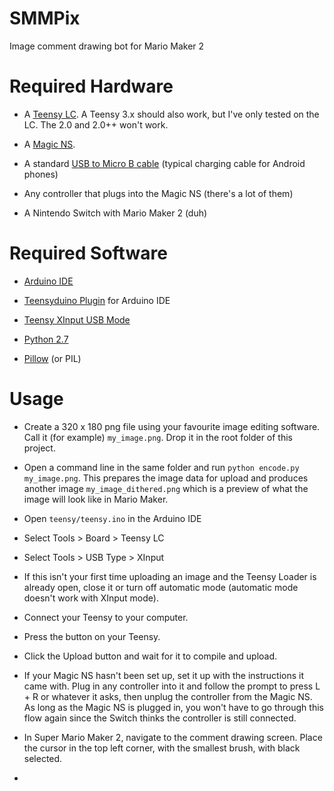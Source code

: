 # SMMPix
Image comment drawing bot for Mario Maker 2

Required Hardware
=================

- A [Teensy LC](https://www.pjrc.com/teensy/teensyLC.html). A Teensy 3.x should also work, but I've only tested on the LC. The 2.0 and 2.0++ won't work.

- A [Magic NS](https://www.amazon.com/Mayflash-Magic-NS-Wireless-Controller-Nintendo/dp/B079B5KHWQ/ref=sr_1_1).

- A standard [USB to Micro B cable](https://www.amazon.com/AmazonBasics-Double-Braided-Nylon-Charger/dp/B074VM7J6B/ref=sr_1_1) (typical charging cable for Android phones)

- Any controller that plugs into the Magic NS (there's a lot of them)

- A Nintendo Switch with Mario Maker 2 (duh)

Required Software
==============

- [Arduino IDE](https://www.arduino.cc/en/main/software)

- [Teensyduino Plugin](https://www.pjrc.com/teensy/td_download.html) for Arduino IDE

- [Teensy XInput USB Mode](https://github.com/dmadison/ArduinoXInput_Teensy)

- [Python 2.7](https://www.python.org/downloads/release/python-2716/)

- [Pillow](https://pillow.readthedocs.io/en/stable/installation.html#basic-installation) (or PIL)

Usage
=====

- Create a 320 x 180 png file using your favourite image editing software. Call it (for example) `my_image.png`. Drop it in the root folder of this project.

- Open a command line in the same folder and run `python encode.py my_image.png`. This prepares the image data for upload and produces another image `my_image_dithered.png` which is a preview of what the image will look like in Mario Maker.

- Open `teensy/teensy.ino` in the Arduino IDE

- Select Tools > Board > Teensy LC

- Select Tools > USB Type > XInput

- If this isn't your first time uploading an image and the Teensy Loader is already open, close it or turn off automatic mode (automatic mode doesn't work with XInput mode).

- Connect your Teensy to your computer.

- Press the button on your Teensy.

- Click the Upload button and wait for it to compile and upload.

- If your Magic NS hasn't been set up, set it up with the instructions it came with. Plug in any controller into it and follow the prompt to press L + R or whatever it asks, then unplug the controller from the Magic NS. As long as the Magic NS is plugged in, you won't have to go through this flow again since the Switch thinks the controller is still connected.

- In Super Mario Maker 2, navigate to the comment drawing screen. Place the cursor in the top left corner, with the smallest brush, with black selected.

- 